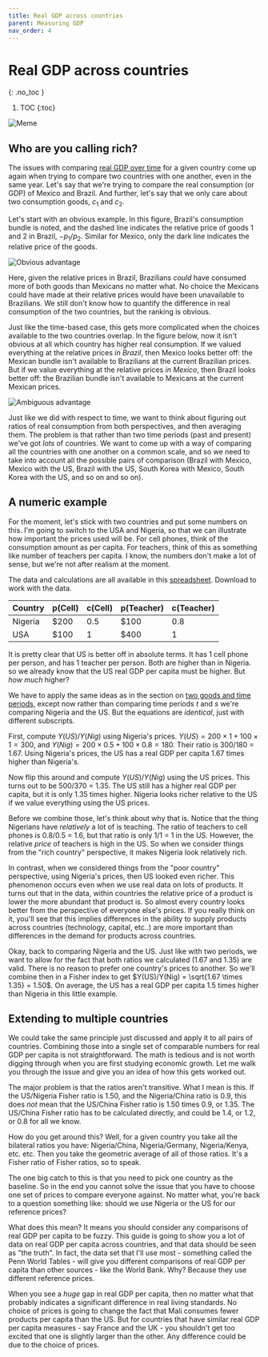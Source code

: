 ```yaml
---
title: Real GDP across countries
parent: Measuring GDP
nav_order: 4
---
```


# Real GDP across countries
{: .no_toc }

1. TOC 
{:toc}

![Meme](meme_xcountry.png)

## Who are you calling rich?
The issues with comparing [real GDP over time](http://growthecon.com/StudyGuide/gdp/twogoods.html) for a given country come up again when trying to compare two countries with one another, even in the same year. Let's say that we're trying to compare the real consumption (or GDP) of Mexico and Brazil. And further, let's say that we only care about two consumption goods, $c_1$ and $c_2$. 

Let's start with an obvious example. In this figure, Brazil's consumption bundle is noted, and the dashed line indicates the relative price of goods 1 and 2 in Brazil, $-p_1/p_2$. Similar for Mexico, only the dark line indicates the relative price of the goods. 

![Obvious advantage](fig-xcountry-gdp-obvious.png)

Here, given the relative prices in Brazil, Brazilians *could* have consumed more of both goods than Mexicans no matter what. No choice the Mexicans could have made at their relative prices would have been unavailable to Brazilians. We still don't know how to quantify the difference in real consumption of the two countries, but the ranking is obvious. 

Just like the time-based case, this gets more complicated when the choices available to the two countries overlap. In the figure below, now it isn't obvious at all which country has higher real consumption. If we valued everything at the relative prices *in Brazil*, then Mexico looks better off: the Mexican bundle isn't available to Brazilians at the current Brazilian prices. But if we value everything at the relative prices *in Mexico*, then Brazil looks better off: the Brazilian bundle isn't available to Mexicans at the current Mexican prices.

![Ambiguous advantage](fig-xcountry-gdp-ambig.png)

Just like we did with respect to time, we want to think about figuring out ratios of real consumption from both perspectives, and then averaging them. The problem is that rather than two time periods (past and present) we've got *lots* of countries. We want to come up with a way of comparing all the countries with one another on a common scale, and so we need to take into account all the possible pairs of comparison (Brazil with Mexico, Mexico with the US, Brazil with the US, South Korea with Mexico, South Korea with the US, and so on and so on). 

## A numeric example
For the moment, let's stick with two countries and put some numbers on this. I'm going to switch to the USA and Nigeria, so that we can illustrate how important the prices used will be. For cell phones, think of the consumption amount as per capita. For teachers, think of this as something like number of teachers per capita. I know, the numbers don't make a lot of sense, but we're not after realism at the moment.

The data and calculations are all available in this [spreadsheet](twogoodtwocountry.xlsx). Download to work with the data.

| Country | p(Cell) | c(Cell) | p(Teacher) | c(Teacher) |
|:-----   |:-----|:-----|:-----|:-----|
| Nigeria | $200  | 0.5 | $100  | 0.8 |
| USA     | $100  | 1  | $400  | 1 |

It is pretty clear that US is better off in absolute terms. It has 1 cell phone per person, and has 1 teacher per person. Both are higher than in Nigeria. so we already know that the US real GDP per capita must be higher. But *how much* higher?

We have to apply the same ideas as in the section on [two goods and time periods](http://growthecon.com/StudyGuide/gdp/twogoods.html), except now rather than comparing time periods $t$ and $s$ we're comparing Nigeria and the US. But the equations are *identical*, just with different subscripts. 

First, compute $Y(US)/Y(Nig)$ using Nigeria's prices. $Y(US) = 200 \times 1 + 100 \times 1 = 300$, and $Y(Nig) = 200 \times 0.5 + 100 \times 0.8 = 180$. Their ratio is 300/180 = 1.67. Using Nigeria's prices, the US has a real GDP per capita 1.67 times higher than Nigeria's. 

Now flip this around and compute $Y(US)/Y(Nig)$ using the US prices. This turns out to be 500/370 = 1.35. The US still has a higher real GDP per capita, but it is only 1.35 times higher. Nigeria looks richer relative to the US if we value everything using the US prices. 

Before we combine those, let's think about why that is. Notice that the thing Nigerians have *relatively* a lot of is teaching. The ratio of teachers to cell phones is 0.8/0.5 = 1.6, but that ratio is only 1/1 = 1 in the US. However, the relative *price* of teachers is high in the US. So when we consider things from the "rich country" perspective, it makes Nigeria look relatively rich. 

In contrast, when we considered things from the "poor country" perspective, using Nigeria's prices, then US looked even richer. This phenomenon occurs even when we use real data on lots of products. It turns out that in the data, within countries the relative price of a product is lower the more abundant that product is. So almost every country looks better from the perspective of everyone else's prices. If you really think on it, you'll see that this implies differences in the ability to supply products across countries (technology, capital, etc..) are more important than differences in the demand for products across countries. 

Okay, back to comparing Nigeria and the US. Just like with two periods, we want to allow for the fact that both ratios we calculated (1.67 and 1.35) are valid. There is no reason to prefer one country's prices to another. So we'll combine then in a Fisher index to get $Y(US)/Y(Nig) = \sqrt{1.67 \times 1.35} = 1.50$. On average, the US has a real GDP per capita 1.5 times higher than Nigeria in this little example.

## Extending to multiple countries
We could take the same principle just discussed and apply it to all pairs of countries. Combining those into a single set of comparable numbers for real GDP per capita is not straightforward. The math is tedious and is not worth digging through when you are first studying economic growth. Let me walk you through the issue and give you an idea of how this gets worked out.

The major problem is that the ratios aren't transitive. What I mean is this. If the US/Nigeria Fisher ratio is 1.50, and the Nigeria/China ratio is 0.9, this does *not* mean that the US/China Fisher ratio is 1.50 times 0.9, or 1.35. The US/China Fisher ratio has to be calculated directly, and could be 1.4, or 1.2, or 0.8 for all we know. 

How do you get around this? Well, for a given country you take all the bilateral ratios you have: Nigeria/China, Nigeria/Germany, Nigeria/Kenya, etc. etc. Then you take the geometric average of all of those ratios. It's a Fisher ratio of Fisher ratios, so to speak. 

The one big catch to this is that you need to pick one country as the baseline. So in the end you cannot solve the issue that you have to choose one set of prices to compare everyone against. No matter what, you're back to a question something like: should we use Nigeria or the US for our reference prices? 

What does this mean? It means you should consider any comparisons of real GDP per capita to be fuzzy. This guide is going to show you a lot of data on real GDP per capita across countries, and that data should be seen as "the truth". In fact, the data set that I'll use most - something called the Penn World Tables - will give you different comparisons of real GDP per capita than other sources - like the World Bank. Why? Because they use different reference prices. 

When you see a *huge* gap in real GDP per capita, then no matter what that probably indicates a significant difference in real living standards. No choice of prices is going to change the fact that Mali consumes fewer products per capita than the US. But for countries that have similar real GDP per capita measures - say France and the UK - you shouldn't get too excited that one is slightly larger than the other. Any difference could be due to the choice of prices. 


